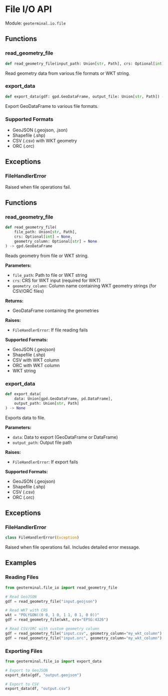 # File I/O API

Module: `geoterminal.io.file`

## Functions

### read_geometry_file

```python
def read_geometry_file(input_path: Union[str, Path], crs: Optional[int] = None, geometry_column: Optional[str] = None) -> gpd.GeoDataFrame
```

Read geometry data from various file formats or WKT string.

### export_data

```python
def export_data(gdf: gpd.GeoDataFrame, output_file: Union[str, Path]) -> None
```

Export GeoDataFrame to various file formats.

### Supported Formats

- GeoJSON (.geojson, .json)
- Shapefile (.shp)
- CSV (.csv) with WKT geometry
- ORC (.orc)

## Exceptions

### FileHandlerError

Raised when file operations fail.

## Functions

### read_geometry_file

```python
def read_geometry_file(
    file_path: Union[str, Path],
    crs: Optional[int] = None,
    geometry_column: Optional[str] = None
) -> gpd.GeoDataFrame
```

Reads geometry from file or WKT string.

**Parameters:**

- `file_path`: Path to file or WKT string
- `crs`: CRS for WKT input (required for WKT)
- `geometry_column`: Column name containing WKT geometry strings (for CSV/ORC files)

**Returns:**

- GeoDataFrame containing the geometries

**Raises:**

- `FileHandlerError`: If file reading fails

**Supported Formats:**

- GeoJSON (.geojson)
- Shapefile (.shp)
- CSV with WKT column
- ORC with WKT column
- WKT string

### export_data

```python
def export_data(
    data: Union[gpd.GeoDataFrame, pd.DataFrame],
    output_path: Union[str, Path]
) -> None
```

Exports data to file.

**Parameters:**

- `data`: Data to export (GeoDataFrame or DataFrame)
- `output_path`: Output file path

**Raises:**

- `FileHandlerError`: If export fails

**Supported Formats:**
- GeoJSON (.geojson)
- Shapefile (.shp)
- CSV (.csv)
- ORC (.orc)

## Exceptions

### FileHandlerError

```python
class FileHandlerError(Exception)
```

Raised when file operations fail. Includes detailed error message.

## Examples

### Reading Files

```python
from geoterminal.file_io import read_geometry_file

# Read GeoJSON
gdf = read_geometry_file("input.geojson")

# Read WKT with CRS
wkt = "POLYGON((0 0, 1 0, 1 1, 0 1, 0 0))"
gdf = read_geometry_file(wkt, crs="EPSG:4326")

# Read CSV/ORC with custom geometry column
gdf = read_geometry_file("input.csv", geometry_column="my_wkt_column")
gdf = read_geometry_file("input.orc", geometry_column="my_wkt_column")
```

### Exporting Files

```python
from geoterminal.file_io import export_data

# Export to GeoJSON
export_data(gdf, "output.geojson")

# Export to CSV
export_data(df, "output.csv")
```
